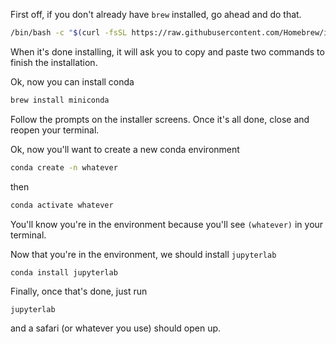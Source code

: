 First off, if you don't already have `brew` installed, go ahead and do that.

```sh
/bin/bash -c "$(curl -fsSL https://raw.githubusercontent.com/Homebrew/install/HEAD/install.sh)"
```

When it's done installing, it will ask you to copy and paste two commands to finish the installation.

Ok, now you can install conda

```sh
brew install miniconda
```

Follow the prompts on the installer screens.
Once it's all done, close and reopen your terminal.

Ok, now you'll want to create a new conda environment

```sh
conda create -n whatever
```

then

```sh
conda activate whatever
```

You'll know you're in the environment because you'll see `(whatever)` in your terminal.

Now that you're in the environment, we should install `jupyterlab`

```
conda install jupyterlab
```

Finally, once that's done, just run 

```sh
jupyterlab
```

and a safari (or whatever you use) should open up.